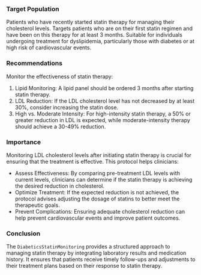 ### Target Population
Patients who have recently started statin therapy for managing their cholesterol levels. Targets patients who are on their first statin regimen and have been on this therapy for at least 3 months. Suitable for individuals undergoing treatment for dyslipidemia, particularly those with diabetes or at high risk of cardiovascular events.
### Recommendations

Monitor the effectiveness of statin therapy:
1. Lipid Monitoring: A lipid panel should be ordered 3 months after starting statin therapy.
2. LDL Reduction: If the LDL cholesterol level has not decreased by at least 30%, consider increasing the statin dose.
3. High vs. Moderate Intensity: For high-intensity statin therapy, a 50% or greater reduction in LDL is expected, while moderate-intensity therapy should achieve a 30-49% reduction.
### Importance
Monitoring LDL cholesterol levels after initiating statin therapy is crucial for ensuring that the treatment is effective. This protocol helps clinicians:

- Assess Effectiveness: By comparing pre-treatment LDL levels with current levels, clinicians can determine if the statin therapy is achieving the desired reduction in cholesterol.
- Optimize Treatment: If the expected reduction is not achieved, the protocol advises adjusting the dosage of statins to better meet the therapeutic goals.
- Prevent Complications: Ensuring adequate cholesterol reduction can help prevent cardiovascular events and improve patient outcomes.
### Conclusion
The `DiabeticsStatinMonitoring` provides a structured approach to managing statin therapy by integrating laboratory results and medication history. It ensures that patients receive timely follow-ups and adjustments to their treatment plans based on their response to statin therapy. 

